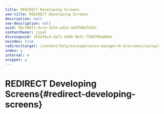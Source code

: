 ```yaml
---
title: REDIRECT Developing Screens
seo-title: REDIRECT Developing Screens
description: null
seo-description: null
uuid: 9bc396f1-4cce-425e-ad1a-a5d7b8ef3d3c
contentOwner: jsyal
discoiquuid: 1b3efbc4-da71-4d50-9bfc-f589703ab04a
noindex: true
redirecttarget: /content/help/en/experience-manager/6-4/screens/using/developing-screens
index: y
internal: n
snippet: y
---
```


# REDIRECT Developing Screens{#redirect-developing-screens}

